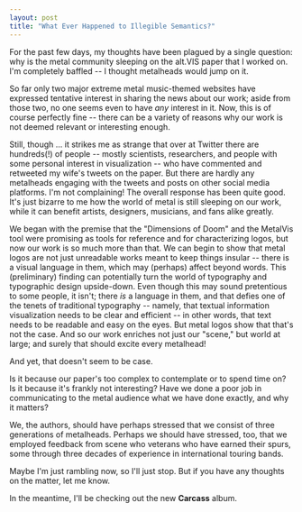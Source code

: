 ```yaml
---
layout: post
title: "What Ever Happened to Illegible Semantics?"
---
```


For the past few days, my thoughts have been plagued by a single question: why is the metal community sleeping on the alt.VIS paper that I worked on. I'm completely baffled -- I thought metalheads would jump on it. 

So far only two major extreme metal music-themed websites have expressed tentative interest in sharing the news about our work; aside from those two, no one seems even to have *any* interest in it. Now, this is of course perfectly fine -- there can be a variety of reasons why our work is not deemed relevant or interesting enough. 

Still, though ... it strikes me as strange that over at Twitter there are hundreds(!) of people -- mostly scientists, researchers, and people with some personal interest in visualization -- who have commented and retweeted my wife's tweets on the paper. But there are hardly any metalheads engaging with the tweets and posts on other social media platforms. I'm not complaining! The overall response has been quite good. It's just bizarre to me how the world of metal is still sleeping on our work, while it can benefit artists, designers, musicians, and fans alike greatly. 

We began with the premise that the "Dimensions of Doom" and the MetalVis tool were promising as tools for reference and for characterizing logos, but now our work is so much more than that. We can begin to show that metal logos are not just unreadable works meant to keep things insular -- there is a visual language in them, which may (perhaps) affect beyond words. This (preliminary) finding can potentially turn the world of typography and typographic design upside-down. Even though this may sound pretentious to some people, it isn't; there *is* a language in them, and that defies one of the tenets of traditional typography -- namely, that textual information visualization needs to be clear and efficient -- in other words, that text needs to be readable and easy on the eyes. But metal logos show that that's not the case. And so our work enriches not just our "scene," but world at large; and surely that should excite every metalhead! 

And yet, that doesn't seem to be case.

Is it because our paper's too complex to contemplate or to spend time on? Is it because it's frankly not interesting? Have we done a poor job in communicating to the metal audience what we have done exactly, and why it matters? 

We, the authors, should have perhaps stressed that we consist of three generations of metalheads. Perhaps we should have stressed, too, that we employed feedback from scene who veterans who have earned their spurs, some through three decades of experience in international touring bands. 

Maybe I'm just rambling now, so I'll just stop. But if you have any thoughts on the matter, let me know. 

In the meantime, I'll be checking out the new **Carcass** album.